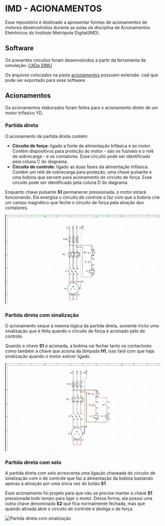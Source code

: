 # IMD - ACIONAMENTOS

Esse repositório é destinado a apresentar formas de acionamentos de motores desenvolvidos durante as aulas da disciplina de Acionamentos Eletrônicos do Instituto Metrópole Digital(IMD).

## Software

Os presentes circuitos foram desenvolvidos a partir da ferramenta de simulação: 
[CADe SIMU](https://www.cadesimu.net/)

Os arquivos colocados na pasta [acionamentos](./acionamentos) possuem extensão .cad que pode ser exportado para esse software.

## Acionamentos

Os acionamentos elaborados foram feitos para o acionamento direto de um motor trifasico YD.

### Partida direta

O acionamento de partida direta contém:
- **Circuito de força:** ligado a fonte de alimentação trifásica e ao motor. Contém dispositivos para proteção do motor - são os fusíveis e o relé de sobrecarga - e os contatores. Esse circuito pode ser identificado pela coluna C do diagrama.
- **Circuito de controle:** ligado as duas fases da alimentação trifásica. Contém um relé de sobrecarga para proteção, uma chave pulsante e uma bobina que servem para acionamento do circuito de força. Esse circuito pode ser identificado pela coluna D do diagrama

Enquanto chave pulsante **S1** permanecer pressionada, o motor estará funcionando. Ela energiza o circuito de controle e faz com que a bobina crie um campo magnético que feche o circuito de força pela atração dos contatores.

![Partida direta](./img/Partida_direta.png)

### Partida direta com sinalização

O acionamento seque a mesma lógica da partida direta, somente inclui uma sinalização que é feita quando o circuito de força é acionado pelo de controle.

Quando a chave **S1** é acionada, a bobina vai fechar tanto os contactores como também a chave que aciona da lâmpada **H1**, isso fará com que haja sinalização quando o motor estiver ligado.

![Partida direta com sinalização](./img/Partida_direta_com_sinalização.png)

### Partida direta com selo

A partida direta com selo acrescenta uma ligação chaveada do circuito de sinalização com o de controle que faz a alimentação da bobina bastando apenas a ativação por uma única vez do botão **S1**.

Esse acionamento foi projeto para que não se precise manter a chave **S1** pressionada todo tempo para ligar o motor. Dessa forma, ela possui uma outra chave denominada **S2** que fica normalmente fechada, mas que quando ativada abre o circuito de controle e desliga o de força.

![Partida direta com sinalização](./img/Partida_direta_com_selo_elétrico.png)
